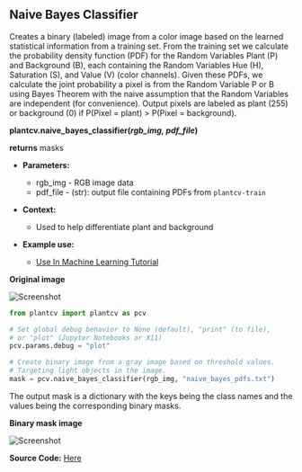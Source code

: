 ## Naive Bayes Classifier

Creates a binary (labeled) image from a color image based on the learned statistical information from
a training set. From the training set we calculate the probability density function (PDF) for the Random Variables
Plant (P) and Background (B), each containing the Random Variables Hue (H), Saturation (S), and Value (V)
(color channels). Given these PDFs, we calculate the joint probability a pixel is from the Random Variable P or B using
Bayes Theorem with the naive assumption that the Random Variables are independent (for convenience). Output pixels are
labeled as plant (255) or background (0) if P(Pixel = plant) > P(Pixel = background).

**plantcv.naive_bayes_classifier(*rgb_img, pdf_file*)**

**returns** masks

- **Parameters:**
    - rgb_img - RGB image data
    - pdf_file - (str): output file containing PDFs from `plantcv-train`
   
- **Context:**
    - Used to help differentiate plant and background
- **Example use:**
    - [Use In Machine Learning Tutorial](https://plantcv.org/tutorials/naive-bayes)
    
**Original image**

![Screenshot](img/documentation_images/naive_bayes_classifier/original_image.jpg)


```python
from plantcv import plantcv as pcv

# Set global debug behavior to None (default), "print" (to file), 
# or "plot" (Jupyter Notebooks or X11)
pcv.params.debug = "plot"

# Create binary image from a gray image based on threshold values. 
# Targeting light objects in the image.
mask = pcv.naive_bayes_classifier(rgb_img, "naive_bayes_pdfs.txt")

```

The output mask is a dictionary with the keys being the class names and the values being the corresponding binary masks.

**Binary mask image**

![Screenshot](img/documentation_images/naive_bayes_classifier/mask_image.jpg)

**Source Code:** [Here](https://github.com/danforthcenter/plantcv/blob/main/plantcv/learn/naive_bayes.py)
